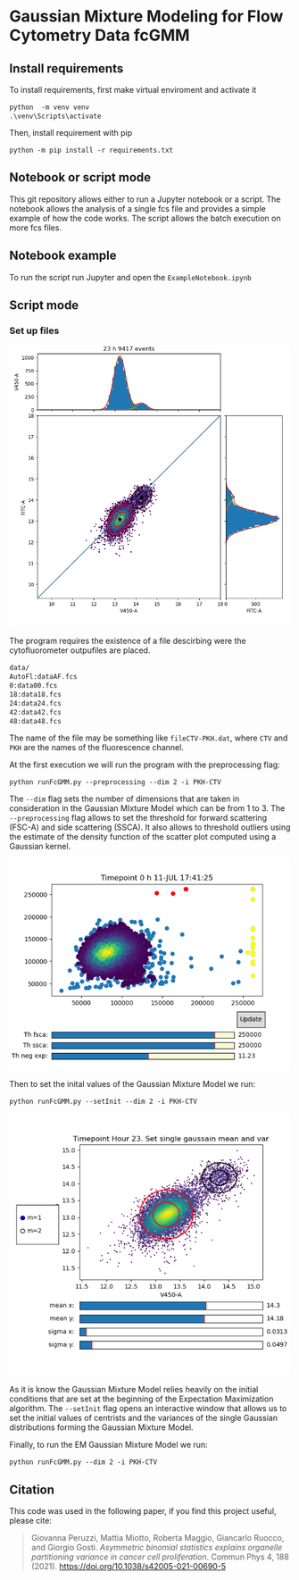 # Gaussian Mixture Modeling for Flow Cytometry Data fcGMM

## Install requirements
To install requirements, first make virtual enviroment and activate it
```
python  -m venv venv
.\venv\Scripts\activate
```
Then, install requirement with pip
```
python -m pip install -r requirements.txt
```

## Notebook or script mode

This git repository allows either to run a Jupyter notebook
or a script. The notebook allows the analysis of a single fcs file and provides a simple example of how the code works.
The script allows the batch execution on more fcs files.

## Notebook example

To run the script run Jupyter and open the `ExampleNotebook.ipynb`

## Script mode

### Set up files

![plot](./mixGaussResult.png)

The program requires the existence of a file descirbing were the cytofluorometer outpufiles are placed. 

```
data/
AutoFl:dataAF.fcs
0:data00.fcs
18:data18.fcs
24:data24.fcs
42:data42.fcs
48:data48.fcs
```
The name of the file may be something like `fileCTV-PKH.dat`, where `CTV` and `PKH` are the names of the fluorescence channel.

At the first execution we will run the program with the preprocessing flag:
```
python runFcGMM.py --preprocessing --dim 2 -i PKH-CTV
```
The `--dim` flag sets the number of dimensions that are taken in consideration in the Gaussian MIxture Model which can be from 1 to 3.
The `--preprocessing` flag allows to set the threshold for forward scattering (FSC-A) and
side scattering (SSCA). It also allows to threshold outliers using the estimate of the density function of the scatter plot computed using a Gaussian kernel.

![plot](./preproc.png)

Then to set the inital values of the Gaussian Mixture Model we run:
```
python runFcGMM.py --setInit --dim 2 -i PKH-CTV

```
![plot](./initVals.png)

As it is know the Gaussian Mixture Model relies heavily on the initial conditions that are set at the beginning of the Expectation Maximization algorithm. The `--setInit` flag opens an interactive window that allows us to set the initial values of centrists and the variances of the single Gaussian distributions forming the Gaussian Mixture Model.

Finally, to run the EM Gaussian Mixture Model we run:
```
python runFcGMM.py --dim 2 -i PKH-CTV
```
## Citation

This code was used in the following paper, if you find this project useful, please cite:
> Giovanna Peruzzi, Mattia Miotto, Roberta Maggio, Giancarlo Ruocco, and Giorgio Gosti.
> *Asymmetric binomial statistics explains organelle partitioning variance in cancer cell proliferation*.
> Commun Phys 4, 188 (2021).
> https://doi.org/10.1038/s42005-021-00690-5


